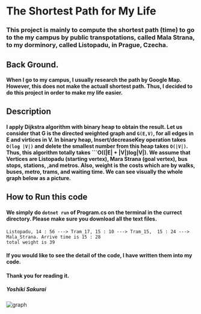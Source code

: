 # The Shortest Path for My Life  
### This project is mainly to compute the shortest path (time) to go to the my campus by public transpotations, called Mala Strana, to my dorminory, called Listopadu, in Prague, Czecha.  
## Back Ground. 
#### When I go to my campus, I usually research the path by Google Map. However, this does not make the actuall shortest path. Thus, I decided to do this project in order to make my life easier.  
## Description  
#### I apply Dijkstra algorithm with binary heap to obtain the result. Let us consider that G is the directed weighted graph and ```G(E,V)```, for all edges in E and virtices in V. In binary heap, Insert/decreaseKey operation takes ```O(log |V|)``` and delete the smallest number from this heap takes ```O(|V|)```. Thus, this algorithm totally takes ```O((|E| + |V|)log|V|). We assume that Vertices are Listopadu (starting vertex), Mara Strana (goal vertex), bus stops, stations, ,and metros. Also, weight is the costs which are by walks, buses, metro, trams, and waiting time. We can see visually the whole graph below as a picture.  
## How to Run this code  
#### We simply do ```dotnet run``` of Program.cs on the terminal in the currect directory. Please make sure you download all the text files.
```
Listopadu, 14 : 56 ---> Tram_17, 15 : 10 ---> Tram_15,  15 : 24 ---> Mala_Strana. Arrive time is 15 : 28
total weight is 39
```
#### If you would like to see the detail of the code, I have written them into my code.  
#### Thank you for reading it. 

##### Yoshiki Sakurai
![graph](https://github.com/yoshiyan1001/The-Shortest-Path-for-My-Life/assets/84613132/e8134fdf-ea76-4ef6-8c96-fb69b6fd473f)

